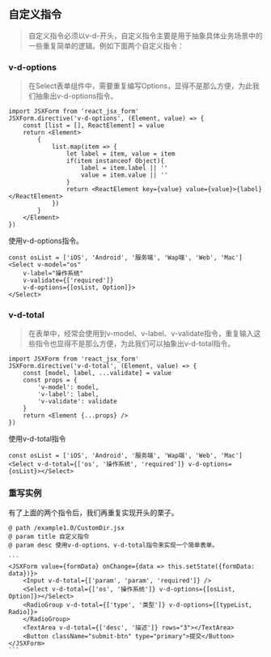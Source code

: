 ## 自定义指令

> 自定义指令必须以v-d-开头，自定义指令主要是用于抽象具体业务场景中的一些重复简单的逻辑。例如下面两个自定义指令：

### v-d-options

> 在Select表单组件中，需要重复编写Options，显得不是那么方便，为此我们抽象出v-d-options指令。

```
import JSXForm from 'react_jsx_form'
JSXForm.directive('v-d-options', (Element, value) => {
    const [list = [], ReactElement] = value
    return <Element>
        {
            list.map(item => {
                let label = item, value = item
                if(item instanceof Object){
                    label = item.label || ''
                    value = item.value || ''
                }
                return <ReactElement key={value} value={value}>{label}</ReactElement>
            })
        }
    </Element>
})
```

使用v-d-options指令。

```
const osList = ['iOS', 'Android', '服务端', 'Wap端', 'Web', 'Mac'] 
<Select v-model="os" 
    v-label="操作系统" 
    v-validate={['required']} 
    v-d-options={[osList, Option]}>
</Select>
```

### v-d-total
> 在表单中，经常会使用到v-model、v-label、v-validate指令，重复输入这些指令也显得不是那么方便，为此我们可以抽象出v-d-total指令。

```
import JSXForm from 'react_jsx_form'
JSXForm.directive('v-d-total', (Element, value) => {
    const [model, label, ...validate] = value
    const props = {
        'v-model': model,
        'v-label': label,
        'v-validate': validate
    } 
    return <Element {...props} />
})
```

使用v-d-total指令

```
const osList = ['iOS', 'Android', '服务端', 'Wap端', 'Web', 'Mac'] 
<Select v-d-total={['os', '操作系统', 'required']} v-d-options={osList}></Select>
```

### 重写实例

有了上面的两个指令后，我们再重复实现开头的栗子。

~~~
@ path /example1.0/CustomDir.jsx
@ param title 自定义指令
@ param desc 使用v-d-options、v-d-total指令来实现一个简单表单。

```
<JSXForm value={formData} onChange={data => this.setState({formData: data})}>
    <Input v-d-total={['param', 'param', 'required']} />
    <Select v-d-total={['os', '操作系统']} v-d-options={[osList, Option]}></Select>
    <RadioGroup v-d-total={['type', '类型']} v-d-options={[typeList, Radio]}>
    </RadioGroup>
    <TextArea v-d-total={['desc', '描述']} rows="3"></TextArea>
    <Button className="submit-btn" type="primary">提交</Button>
</JSXForm>
```
~~~

